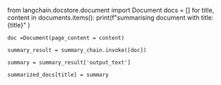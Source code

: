 from langchain.docstore.document import Document
docs = []
for title, content in documents.items():
    print(f"summarising document with title: {title}" )

    doc =Document(page_content = content)
    
    summary_result = summary_chain.invoke([doc])
    
    summary = summary_result['output_text']
    
    summarized_docs[title] = summary    
